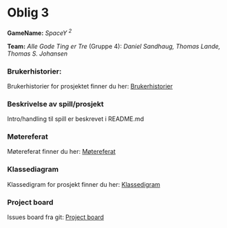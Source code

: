 # Oblig 3

**GameName:** *SpaceY <sup>2<sup/>*

**Team:** *Alle Gode Ting er Tre* (Gruppe 4): *Daniel Sandhaug, Thomas Lande, Thomas S. Johansen*

### Brukerhistorier: 
Brukerhistorier for prosjektet finner du her: [Brukerhistorier](Brukerhistorier.md)

### Beskrivelse av spill/prosjekt
Intro/handling til spill er beskrevet i README.md

### Møtereferat
Møtereferat finner du her: [Møtereferat](Møtereferat.md)

### Klassediagram
Klassedigram for prosjekt finner du her: [Klassedigram](Diagramavmain.png)

### Project board
Issues board fra git: [Project board](https://git.app.uib.no/group-4-team-2/inf112.22v.libgdx-template/-/boards) 

